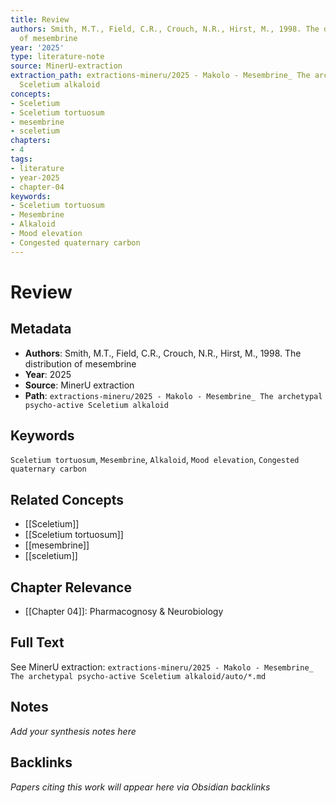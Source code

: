 ```yaml
---
title: Review
authors: Smith, M.T., Field, C.R., Crouch, N.R., Hirst, M., 1998. The distribution
  of mesembrine
year: '2025'
type: literature-note
source: MinerU-extraction
extraction_path: extractions-mineru/2025 - Makolo - Mesembrine_ The archetypal psycho-active
  Sceletium alkaloid
concepts:
- Sceletium
- Sceletium tortuosum
- mesembrine
- sceletium
chapters:
- 4
tags:
- literature
- year-2025
- chapter-04
keywords:
- Sceletium tortuosum
- Mesembrine
- Alkaloid
- Mood elevation
- Congested quaternary carbon
---
```


# Review

## Metadata

- **Authors**: Smith, M.T., Field, C.R., Crouch, N.R., Hirst, M., 1998. The distribution of mesembrine
- **Year**: 2025
- **Source**: MinerU extraction
- **Path**: `extractions-mineru/2025 - Makolo - Mesembrine_ The archetypal psycho-active Sceletium alkaloid`

## Keywords

`Sceletium tortuosum`, `Mesembrine`, `Alkaloid`, `Mood elevation`, `Congested quaternary carbon`

## Related Concepts

- [[Sceletium]]
- [[Sceletium tortuosum]]
- [[mesembrine]]
- [[sceletium]]

## Chapter Relevance

- [[Chapter 04]]: Pharmacognosy & Neurobiology

## Full Text

See MinerU extraction: `extractions-mineru/2025 - Makolo - Mesembrine_ The archetypal psycho-active Sceletium alkaloid/auto/*.md`

## Notes

*Add your synthesis notes here*

## Backlinks

*Papers citing this work will appear here via Obsidian backlinks*
